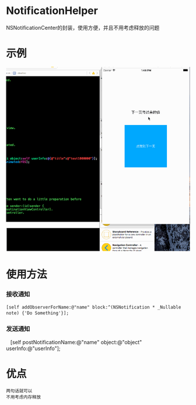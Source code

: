# NotificationHelper
NSNotificationCenter的封装，使用方便，并且不用考虑释放的问题

# 示例
![gif](https://github.com/Benight/NotificationHelper/blob/master/notiGIF.gif)


# 使用方法

### 接收通知
    [self addObserverForName:@"name" block:^(NSNotification * _Nullable note) {'Do Something'}];
### 发送通知
    [self postNotificationName:@"name" object:@"object" userInfo:@"userInfo"];

# 优点
    两句话就可以
    不用考虑内存释放
